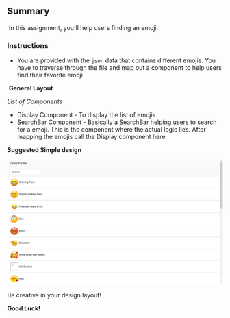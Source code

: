 ## Summary
​
In this assignment, you'll help users finding an emoji.

### Instructions

- You are provided with the `json` data that contains different emojis. You have to traverse through the file and map out a component to help users find their favorite emoji

​
**General Layout**

*List of Components*

* Display Component - To display the list of emojis
* SearchBar Component - Basically a SearchBar helping users to search for a emoji. This is the component where the actual logic lies. After mapping the emojis call the Display component here


**Suggested Simple design**

![GIPHY](images/emoji.png)

Be creative in your design layout!

**Good Luck!**